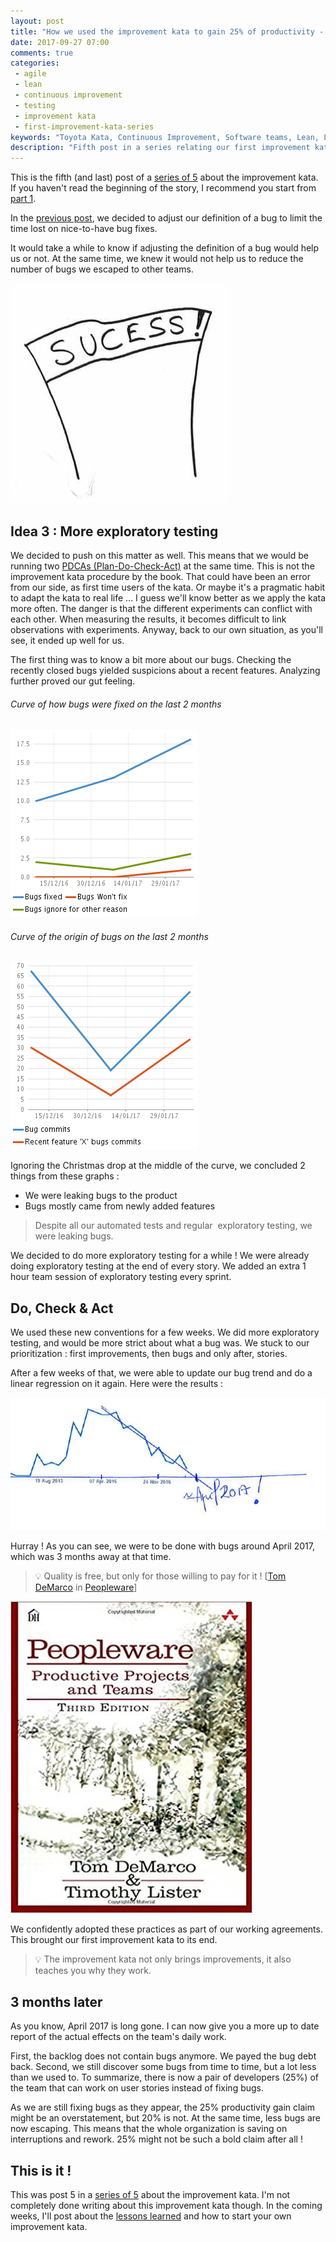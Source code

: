```yaml
---
layout: post
title: "How we used the improvement kata to gain 25% of productivity - Part 5"
date: 2017-09-27 07:00
comments: true
categories:
 - agile
 - lean
 - continuous improvement
 - testing
 - improvement kata
 - first-improvement-kata-series
keywords: "Toyota Kata, Continuous Improvement, Software teams, Lean, Lean Software, Agile, Scrum, Measure, Data, Bug Policy, Exploratory Testing"
description: "Fifth post in a series relating our first improvement kata. Covers the end of the Plan-Do-Check-Act phase, when we decide to do more exploratory testing, and the end consequence on the team"
---
```

This is the fifth (and last) post of a [series of 5](/blog/categories/first-improvement-kata-series/) about the improvement kata. If you haven't read the beginning of the story, I recommend you start from [part 1](/how-we-used-the-improvement-kata-to-gain-25-percent-of-productivity-part-1/).

In the [previous post](/how-we-used-the-improvement-kata-to-gain-25-percent-of-productivity-part-4/), we decided to adjust our definition of a bug to limit the time lost on nice-to-have bug fixes.  

It would take a while to know if adjusting the definition of a bug would help us or not. At the same time, we knew it would not help us to reduce the number of bugs we escaped to other teams.

![A 'SUCCESS' banner in the wind](../imgs/2017-09-27-how-we-used-the-improvement-kata-to-gain-25-percent-of-productivity-part-5/success-banner.jpg)

## Idea 3 : More exploratory testing

We decided to push on this matter as well. This means that we would be running two [PDCAs (Plan-Do-Check-Act)](https://en.wikipedia.org/wiki/PDCA) at the same time. This is not the improvement kata procedure by the book. That could have been an error from our side, as first time users of the kata. Or maybe it's a pragmatic habit to adapt the kata to real life ... I guess we'll know better as we apply the kata more often. The danger is that the different experiments can conflict with each other. When measuring the results, it becomes difficult to link observations with experiments. Anyway, back to our own situation, as you'll see, it ended up well for us.

The first thing was to know a bit more about our bugs. Checking the recently closed bugs yielded suspicions about a recent features. Analyzing further proved our gut feeling.

###### Curve of how bugs were fixed on the last 2 months

![Curve of how bugs were fixed on last 2 months](../imgs/2017-09-27-how-we-used-the-improvement-kata-to-gain-25-percent-of-productivity-part-5/fixed-bugs.png)

###### Curve of the origin of bugs on the last 2 months

![Curve of the origin of bugs on the last 2 months](../imgs/2017-09-27-how-we-used-the-improvement-kata-to-gain-25-percent-of-productivity-part-5/kind-of-bugs.png)



Ignoring the Christmas drop at the middle of the curve, we concluded 2 things from these graphs :

* We were leaking bugs to the product
* Bugs mostly came from newly added features

> Despite all our automated tests and regular  exploratory testing, we were leaking bugs.

We decided to do more exploratory testing for a while ! We were already doing exploratory testing at the end of every story. We added an extra 1 hour team session of exploratory testing every sprint.
## Do, Check & Act

We used these new conventions for a few weeks. We did more exploratory testing, and would be more strict about what a bug was. We stuck to our prioritization : first improvements, then bugs and only after, stories.

After a few weeks of that, we were able to update our bug trend and do a linear regression on it again. Here were the results :

![Curve of the origin of bugs on the last 2 months](../imgs/2017-09-27-how-we-used-the-improvement-kata-to-gain-25-percent-of-productivity-part-5/final-bug-trend.png)

Hurray ! As you can see, we were to be done with bugs around April 2017, which was 3 months away at that time.

> 💡 Quality is free, but only for those willing to pay for it ! [[Tom DeMarco](https://en.wikiquote.org/wiki/Tom_DeMarco) in [Peopleware](https://www.amazon.com/Peopleware-Productive-Projects-Teams-3rd/dp/0321934113/ref=pd_lpo_sbs_14_t_0?_encoding=UTF8&psc=1&refRID=9SX9Y3RG61NB7N9VJ6KS&dpID=61lAwzXfQiL&preST=_SX218_BO1,204,203,200_QL40_&dpSrc=detail)]

[![Cover of the 'Peopleware' book by Tom DeMarco & Timothy Lister](../imgs/2017-09-27-how-we-used-the-improvement-kata-to-gain-25-percent-of-productivity-part-5/peopleware.jpg)](https://www.amazon.com/Peopleware-Productive-Projects-Teams-3rd/dp/0321934113/ref=pd_lpo_sbs_14_t_0?_encoding=UTF8&psc=1&refRID=9SX9Y3RG61NB7N9VJ6KS&dpID=61lAwzXfQiL&preST=_SX218_BO1,204,203,200_QL40_&dpSrc=detail)

We confidently adopted these practices as part of our working agreements. This brought our first improvement kata to its end.

> 💡 The improvement kata not only brings improvements, it also teaches you why they work.

## 3 months later

As you know, April 2017 is long gone. I can now give you a more up to date report of the actual effects on the team's daily work. 

First, the backlog does not contain bugs anymore. We payed the bug debt back. Second, we still discover some bugs from time to time, but a lot less than we used to. To summarize, there is now a pair of developers (25%) of the team that can work on user stories instead of fixing bugs.

As we are still fixing bugs as they appear, the 25% productivity gain claim might be an overstatement, but 20% is not. At the same time, less bugs are now escaping. This means that the whole organization is saving on interruptions and rework. 25% might not be such a bold claim after all !

## This is it !

This was post 5 in a [series of 5](/blog/categories/first-improvement-kata-series/) about the improvement kata. I'm not completely done writing about this improvement kata though. In the coming weeks, I'll post about the [lessons learned](/lessons-learned-from-running-our-first-improvement-kata/) and how to start your own improvement kata.
